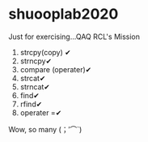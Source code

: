 # shuooplab2020

Just for exercising...QAQ
RCL's Mission

1. strcpy(copy) ✔
2. strncpy✔
3. compare (operater)✔
4. strcat✔
5. strncat✔
6. find✔
7. rfind✔
8. operater =✔

Wow, so many (；′⌒`)
